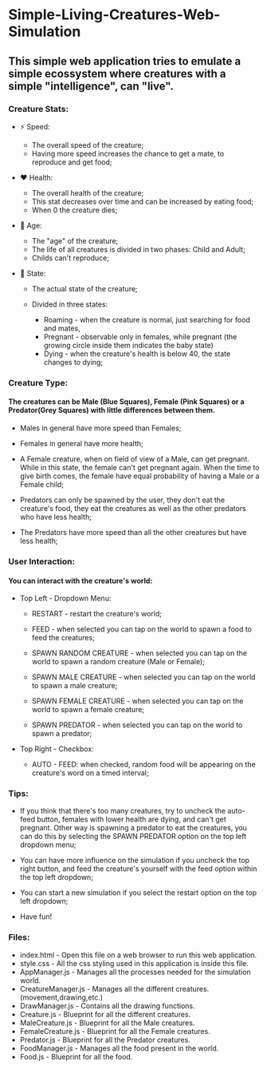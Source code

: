 # Simple-Living-Creatures-Web-Simulation

## This simple web application tries to emulate a simple ecossystem where creatures with a simple "intelligence", can "live".

### Creature Stats:

   * :zap: Speed:
   
     - The overall speed of the creature;
     - Having more speed increases the chance to get a mate, to reproduce and get food;

   * :heart: Health: 
   
     - The overall health of the creature;
     - This stat decreases over time and can be increased by eating food;
     - When 0 the creature dies;

   * :older_man: Age: 
   
     - The "age" of the creature;
     - The life of all creatures is divided in two phases: Child and Adult;
     - Childs can't reproduce;

   * :game_die: State: 
     
     - The actual state of the creature;
     - Divided in three states: 
     
       - Roaming - when the creature is normal, just searching for food and mates,
       - Pregnant - observable only in females, while pregnant (the growing circle inside them indicates the baby state)
       - Dying - when the creature's health is below 40, the state changes to dying;
       
### Creature Type:          
#### The creatures can be Male (Blue Squares), Female (Pink Squares) or a Predator(Grey Squares) with little differences between them.

   * Males in general have more speed than Females;

   * Females in general have more health;

   * A Female creature, when on field of view of a Male, can get pregnant. While in this state, the female can't get pregnant again. When the time to give birth comes, the female have equal probability of having a Male or a Female child;

   * Predators can only be spawned by the user, they don't eat the creature's food, they eat the creatures as well as the other predators who have less health;

   * The Predators have more speed than all the other creatures but have less health;

### User Interaction:
#### You can interact with the creature's world:

   * Top Left - Dropdown Menu:
   
     - RESTART - restart the creature's world;

     - FEED - when selected you can tap on the world to spawn a food to feed the creatures;

     - SPAWN RANDOM CREATURE - when selected you can tap on the world to spawn a random creature (Male or Female); 

     - SPAWN MALE CREATURE - when selected you can tap on the world to spawn a male creature; 

     - SPAWN FEMALE CREATURE - when selected you can tap on the world to spawn a female creature; 

     - SPAWN PREDATOR - when selected you can tap on the world to spawn a predator; 

   * Top Right - Checkbox:

     - AUTO - FEED: when checked, random food will be appearing on the creature's word on a timed interval;
     
### Tips:
            
   * If you think that there's too many creatures, try to uncheck the auto-feed button, females with lower health are dying, and can't get pregnant. Other way is spawning a predator to eat the creatures, you can do this by selecting the SPAWN PREDATOR option on the top left dropdown menu;
                
   * You can have more influence on the simulation if you uncheck the top right button, and feed the creature's yourself with the feed option within the top left dropdown;
            
   * You can start a new simulation if you select the restart option on the top left dropdown;

   * Have fun!
            
### Files:
           
   * index.html           - Open this file on a web browser to run this web application.
   * style.css            - All the css styling used in this application is inside this file.
   * AppManager.js        - Manages all the processes needed for the simulation world.
   * CreatureManager.js   - Manages all the different creatures. (movement,drawing,etc.)
   * DrawManager.js       - Contains all the drawing functions.
   * Creature.js          - Blueprint for all the different creatures.
   * MaleCreature.js      - Blueprint for all the Male creatures.
   * FemaleCreature.js    - Blueprint for all the Female creatures.
   * Predator.js          - Blueprint for all the Predator creatures.
   * FoodManager.js       - Manages all the food present in the world.
   * Food.js              - Blueprint for all the food.
